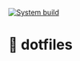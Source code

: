 [![System build](https://github.com/IvanDyachenko/dotfiles/actions/workflows/system-build.yml/badge.svg)](https://github.com/IvanDyachenko/dotfiles/actions/workflows/system-build.yml)
# :flags: dotfiles

